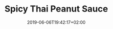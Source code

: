 ---
layout: recipe
date: 2019-06-06T19:42:17+02:00
draft: false    
title:  "Spicy Thai Peanut Sauce" # The title of your awesome recipe
image: spicy-thai-peanut-sauce-over-roasted-sweet-potatoes-and-rice-2.jpg # Name of image in recipe bundle
imagecredit: https://placekitten.com/600/800 # URL to image source page, website, or creator
YouTubeID:  # The F2SYDXV1W1w part of https://www.youtube.com/watch?v=F2SYDXV1W1w
authorName: # Name of the recipe/article author
authorURL: # URL of their home website
sourceName: # Name of the source website
sourceURL: # Actual URL of the recipe itself
category: # The type of meal or course your recipe is about. For example: "dinner", "entree", or "dessert".
cuisine: # The region associated with your recipe. For example, "French", Mediterranean", or "American".
tags: # You don't have to have 3, feel free to have 10, 1, or none
  - tag1
  - tag2
  - tag3 
yield: 8
prepTime: 15
cookTime: 45

ingredients:
- ½ cup creamy peanut butter
- ¼ cup reduced-sodium tamari or soy sauce
- 3 tablespoons apple cider vinegar
- 2 tablespoons honey or maple syrup
- 1 teaspoon grated fresh ginger
- 2 cloves garlic, pressed
- ¼ teaspoon red pepper flakes
- 2 tablespoons water
directions:
- In a bowl, whisk together the sauce ingredients. If the sauce is too thick or too spicy, whisk in a little more water.
---
